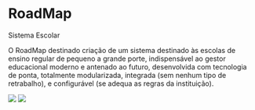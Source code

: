 # RoadMap
Sistema Escolar
<p>
O RoadMap destinado criação de um sistema destinado às escolas de ensino regular de pequeno a grande porte, indispensável ao gestor educacional moderno e antenado ao futuro, desenvolvida com tecnologia de ponta, totalmente modularizada, integrada (sem nenhum tipo de retrabalho), e configurável (se adequa as regras da instituição).
</p>

<img src="https://github.com/teonett/RoadMap-Sistema-Escolar/blob/master/fluxo_de_processo.png">

<img src="https://github.com/teonett/RoadMap-Sistema-Escolar/blob/master/fluxo_de_dados.png">
